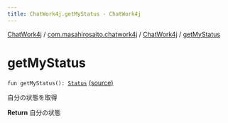 ```yaml
---
title: ChatWork4j.getMyStatus - ChatWork4j
---
```


[ChatWork4j](../../index.md) / [com.masahirosaito.chatwork4j](../index.md) / [ChatWork4j](index.md) / [getMyStatus](.)

# getMyStatus

`fun getMyStatus(): `[`Status`](../../com.masahirosaito.chatwork4j.data.my/-status/index.md) [(source)](https://github.com/MasahiroSaito/ChatWork4j/tree/master/src/main/kotlin/com/masahirosaito/chatwork4j/ChatWork4j.kt#L96)

自分の状態を取得

**Return**
自分の状態

